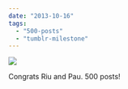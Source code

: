 ```yaml
---
date: "2013-10-16"
tags: 
  - "500-posts"
  - "tumblr-milestone"
---
```


![](images/tumblr_mur67b9cqP1r16syio1_500.png)

Congrats Riu and Pau. 500 posts!
